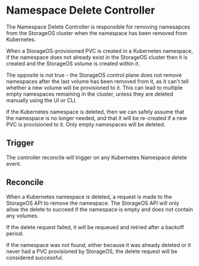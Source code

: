 # Namespace Delete Controller

The Namespace Delete Controller is responsible for removing namesapces from the
StorageOS cluster when the namespace has been removed from Kubernetes.

When a StorageOS-provisioned PVC is created in a Kubernetes namespace, if the
namespace does not already exist in the StorageOS cluster then it is created and
the StorageOS volume is created within it.

The opposite is not true - the StorageOS control plane does not remove
namespaces after the last volume has been removed from it, as it can't tell
whether a new volume will be provisioned to it.  This can lead to multiple empty
namespaces remaining in the cluster, unless they are deleted manually using the
UI or CLI.

If the Kubernetes namespace is deleted, then we can safely assume that the
namespace is no longer needed, and that it will be re-created if a new PVC is
provisioned to it.  Only empty namespaces will be deleted.

## Trigger

The controller reconcile will trigger on any Kubernetes Namespace delete event.

## Reconcile

When a Kubernetes namespace is deleted, a request is made to the StorageOS API to
remove the namespace.  The StorageOS API will only allow the delete to succeed if the
namespace is empty and does not contain any volumes.

If the delete request failed, it will be requeued and retried after a backoff
period.

If the namespace was not found, either because it was already deleted or it
never had a PVC provisioned by StorageOS, the delete request will be considered
successful.
